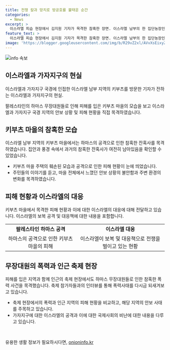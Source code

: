```yaml
---
title: 전쟁 칼과 망치로 방공호를 불태운 순간
categories:
  - News
excerpt: >
  이스라엘 피습 현장에서 김지원 기자가 목격한 참혹한 장면. 이스라엘 남부의 한 집단농장인 키부츠에는 하마스의 공격으로 인한 피해가 여전히 남아있다. 주민 120명이 살해당하고 수천명이 사망한 수퍼노바 페스티벌이 열렸던 레임 음악 축제 현장도 희생자들의 사진과 수백 개의 이스라엘 국기로 가득 차 있었다. 이스라엘의 가자지구 공격으로 수많은 민간인이 희생되고 있지만, 이스라엘은 물러서지 않고 공격을 지속하고 있다.
feature_text: >
  이스라엘 피습 현장에서 김지원 기자가 목격한 참혹한 장면. 이스라엘 남부의 한 집단농장인 키부츠에는 하마스의 공격으로 인한 피해가 여전히 남아있다. 주민 120명이 살해당하고 수천명이 사망한 수퍼노바 페스티벌이 열렸던 레임 음악 축제 현장도 희생자들의 사진과 수백 개의 이스라엘 국기로 가득 차 있었다. 이스라엘의 가자지구 공격으로 수많은 민간인이 희생되고 있지만, 이스라엘은 물러서지 않고 공격을 지속하고 있다.
image: 'https://blogger.googleusercontent.com/img/b/R29vZ2xl/AVvXsEixyZcFfHzMRdzZMjFBmAUKJYCLCGyLL1o632UiGVXcaFdKo_bkvkuCioo0uUKlGfBVcT3P84aROyZIXSBEx3Aw5nCQ3pTgDom1WDC4m8eifvWiAmWEEVb4x6G_l8C0QH225ldMjyaFvpxGEBGNO37VmDTDMHGhJPq73UglMfDca1-0aw/s1600/blogspot.png'
---
```


<p><img src="https://blogger.googleusercontent.com/img/b/R29vZ2xl/AVvXsEixyZcFfHzMRdzZMjFBmAUKJYCLCGyLL1o632UiGVXcaFdKo_bkvkuCioo0uUKlGfBVcT3P84aROyZIXSBEx3Aw5nCQ3pTgDom1WDC4m8eifvWiAmWEEVb4x6G_l8C0QH225ldMjyaFvpxGEBGNO37VmDTDMHGhJPq73UglMfDca1-0aw/s1600/blogspot.png" alt="info 속보" /></p>

<h2 data-ke-size="size26">이스라엘과 가자지구의 현실</h2>

<p data-ke-size="size16">이스라엘과 가자지구 국경에 인접한 이스라엘 남부 지역의 키부츠를 방문한 기자가 전하는 이스라엘과 가자지구의 현실.</p>

<p data-ke-size="size16">팔레스타인의 하마스 무장대원들로 인해 피해를 입은 키부츠 마을의 모습을 보고 이스라엘과 가자지구 국경 지역의 안보 상황 및 피해 현황을 직접 목격하였습니다.</p>

<h2 data-ke-size="size26">키부츠 마을의 참혹한 모습</h2>

<p data-ke-size="size16">이스라엘 남부 지역의 키부츠 마을에서는 하마스의 공격으로 인한 참혹한 잔혹사를 목격하였습니다. 집안과 풍경 속에서 과거의 참혹한 잔혹사가 여전히 남아있음을 확인할 수 있었습니다.</p>

<ul>
    <li>키부츠 마을 주택의 훼손된 모습과 공격으로 인한 피해 현황이 눈에 띄었습니다.</li>
    <li>주민들의 이야기를 듣고, 마을 전체에서 느꼈던 안보 상황의 불안함과 주변 환경의 변화를 목격하였습니다.</li>
</ul>

<h2 data-ke-size="size26">피해 현황과 이스라엘의 대응</h2>

<p data-ke-size="size16">키부츠 마을에서 목격한 피해 현황과 이에 대한 이스라엘의 대응에 대해 전달하고 있습니다. 이스라엘의 보복 공격 및 대응책에 대한 내용을 포함합니다.</p>

<table>
    <tr>
        <td style="text-align: center; height: 17px;"><b>팔레스타인 하마스 공격</b></td>
        <td style="text-align: center; height: 17px;"><b>이스라엘 대응</b></td>
    </tr>
    <tr>
        <td style="text-align: center; height: 17px;">하마스의 공격으로 인한 키부츠 마을의 피해</td>
        <td style="text-align: center; height: 17px;">이스라엘이 보복 및 대응책으로 전쟁을 벌이고 있는 현황</td>
    </tr>
</table>

<h2 data-ke-size="size26">무장대원의 폭력과 인근 축제 현장</h2>

<p data-ke-size="size16">피해를 입은 지역과 함께 인근의 축제 현장에서도 하마스 무장대원들로 인한 참혹한 폭력 사건을 목격했습니다. 축제 참가자들과의 인터뷰를 통해 폭력사태를 다시금 되새겨보고 있습니다.</p>

<ul>
    <li>축제 현장에서의 폭력과 인근 지역의 피해 현황을 비교하고, 해당 지역의 안보 사태를 주목하고 있습니다.</li>
    <li>가자지구에 대한 이스라엘의 공격과 이에 대한 국제사회의 비난에 대한 내용을 다루고 있습니다.</li>
</ul>

<p data-ke-size="size16">&nbsp;</p>
유용한 생활 정보가 필요하시다면, <a href="https://onioninfo.kr" rel="dofollow">onioninfo.kr</a>


